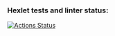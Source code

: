 ### Hexlet tests and linter status:
[![Actions Status](https://github.com/Mcvvp/python-project-49/workflows/hexlet-check/badge.svg)](https://github.com/Mcvvp/python-project-49/actions)